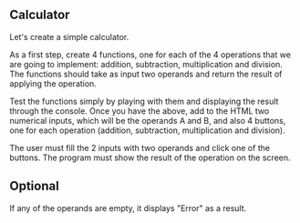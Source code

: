 ## Calculator

Let's create a simple calculator.

As a first step, create 4 functions, one for each of the 4 operations that we are going to implement: addition, subtraction, multiplication and division. The functions should take as input two operands and return the result of applying the operation.

Test the functions simply by playing with them and displaying the result through the console.
Once you have the above, add to the HTML two numerical inputs, which will be the operands A and B, and also 4 buttons, one for each operation (addition, subtraction, multiplication and division).

The user must fill the 2 inputs with two operands and click one of the buttons. 
The program must show the result of the operation on the screen.

## Optional

If any of the operands are empty, it displays "Error" as a result.
